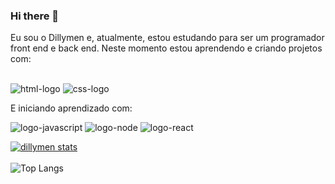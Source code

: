 ### Hi there 👋

Eu sou o Dillymen e, atualmente, estou estudando para ser um programador front end e back end. Neste momento estou aprendendo e criando projetos com:
<br>
<br>

<img src="https://img.shields.io/badge/HTML5-E34F26?style=for-the-badge&logo=html5&logoColor=white" alt="html-logo" />
<img src="https://img.shields.io/badge/CSS3-1572B6?style=for-the-badge&logo=css3&logoColor=white" alt="css-logo" />

E iniciando aprendizado com:

<img src="https://img.shields.io/badge/JavaScript-F7DF1E?style=for-the-badge&logo=javascript&logoColor=black" alt="logo-javascript" />
<img src="https://img.shields.io/badge/Node.js-43853D?style=for-the-badge&logo=node.js&logoColor=white" alt="logo-node" />
<img src="https://img.shields.io/badge/React-20232A?style=for-the-badge&logo=react&logoColor=61DAFB" alt="logo-react" />


[![dillymen stats](https://github-readme-stats.vercel.app/api?username=dillymen)](https://github.com/anuraghazra/github-readme-stats)
<br>
<br>
![Top Langs](https://github-readme-stats.vercel.app/api/top-langs/?username=dillymen&size_weight=0.5&count_weight=0.5)




 
  
  
